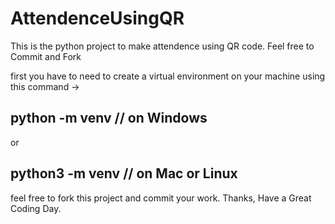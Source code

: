 # AttendenceUsingQR
This is the python project to make attendence using QR code. Feel free to Commit and Fork

first you have to need to create a virtual environment on your machine
using this command ->

## python -m venv <path>       // on Windows

or 

## python3 -m venv <path>      // on Mac or Linux

feel free to fork this project and commit your work.
Thanks, Have a Great Coding Day.
